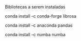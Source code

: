 Bibliotecas a serem instaladas

conda install -c conda-forge librosa

conda install -c anaconda pandas

conda install -c numba numba

